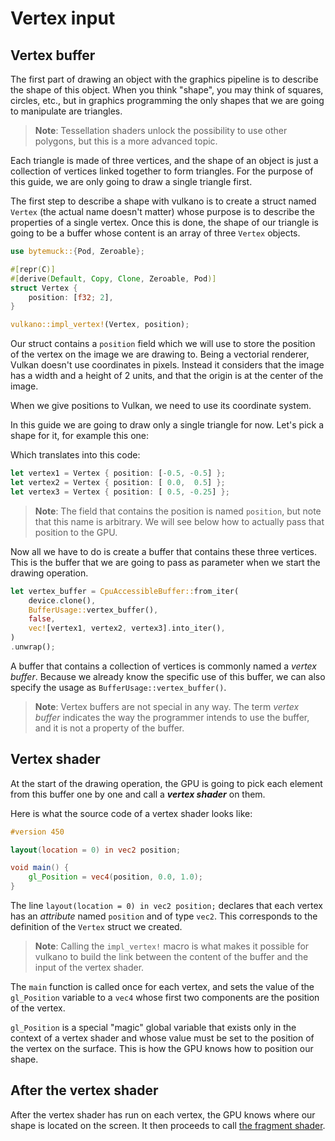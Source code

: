 # Vertex input

## Vertex buffer

The first part of drawing an object with the graphics pipeline is to describe the shape of this
object. When you think "shape", you may think of squares, circles, etc., but in graphics
programming the only shapes that we are going to manipulate are triangles.

> **Note**: Tessellation shaders unlock the possibility to use other polygons, but this is
> a more advanced topic.

Each triangle is made of three vertices, and the shape of an object is just a collection of
vertices linked together to form triangles. For the purpose of this guide, we are only going to
draw a single triangle first.

The first step to describe a shape with vulkano is to create a struct named `Vertex` (the actual
name doesn't matter) whose purpose is to describe the properties of a single vertex. Once this is
done, the shape of our triangle is going to be a buffer whose content is an array of three
`Vertex` objects.

```rust
use bytemuck::{Pod, Zeroable};

#[repr(C)]
#[derive(Default, Copy, Clone, Zeroable, Pod)]
struct Vertex {
    position: [f32; 2],
}

vulkano::impl_vertex!(Vertex, position);
```

Our struct contains a `position` field which we will use to store the position of the vertex on
the image we are drawing to. Being a vectorial renderer, Vulkan doesn't use coordinates in
pixels. Instead it considers that the image has a width and a height of 2 units, and that the
origin is at the center of the image.

<center><object data="/guide-vertex-input-1.svg"></object></center>

When we give positions to Vulkan, we need to use its coordinate system.

In this guide we are going to draw only a single triangle for now. Let's pick a shape for it,
for example this one:

<center><object data="/guide-vertex-input-2.svg"></object></center>

Which translates into this code:

```rust
let vertex1 = Vertex { position: [-0.5, -0.5] };
let vertex2 = Vertex { position: [ 0.0,  0.5] };
let vertex3 = Vertex { position: [ 0.5, -0.25] };
```

> **Note**: The field that contains the position is named `position`, but note that this name is
> arbitrary. We will see below how to actually pass that position to the GPU.

Now all we have to do is create a buffer that contains these three vertices. This is the buffer
that we are going to pass as parameter when we start the drawing operation.

```rust
let vertex_buffer = CpuAccessibleBuffer::from_iter(
    device.clone(),
    BufferUsage::vertex_buffer(),
    false,
    vec![vertex1, vertex2, vertex3].into_iter(),
)
.unwrap();
```

A buffer that contains a collection of vertices is commonly named a *vertex buffer*. Because we
already know the specific use of this buffer, we can also specify the usage as `BufferUsage::vertex_buffer()`.

> **Note**: Vertex buffers are not special in any way. The term *vertex buffer* indicates the
> way the programmer intends to use the buffer, and it is not a property of the buffer.

## Vertex shader

At the start of the drawing operation, the GPU is going to pick each element from this buffer one
by one and call a ***vertex shader*** on them.

Here is what the source code of a vertex shader looks like:

```glsl
#version 450

layout(location = 0) in vec2 position;

void main() {
    gl_Position = vec4(position, 0.0, 1.0);
}
```

The line `layout(location = 0) in vec2 position;` declares that each vertex has an *attribute* named
`position` and of type `vec2`. This corresponds to the definition of the `Vertex` struct we created.

> **Note**: Calling the `impl_vertex!` macro is what makes it possible for vulkano to build the
> link between the content of the buffer and the input of the vertex shader.

The `main` function is called once for each vertex, and sets the value of the `gl_Position`
variable to a `vec4` whose first two components are the position of the vertex.

`gl_Position` is a special "magic" global variable that exists only in the context of a vertex
shader and whose value must be set to the position of the vertex on the surface. This is how the
GPU knows how to position our shape.

## After the vertex shader

After the vertex shader has run on each vertex, the GPU knows where our shape is located on the
screen. It then proceeds to call [the fragment shader](/guide/fragment-shader).
